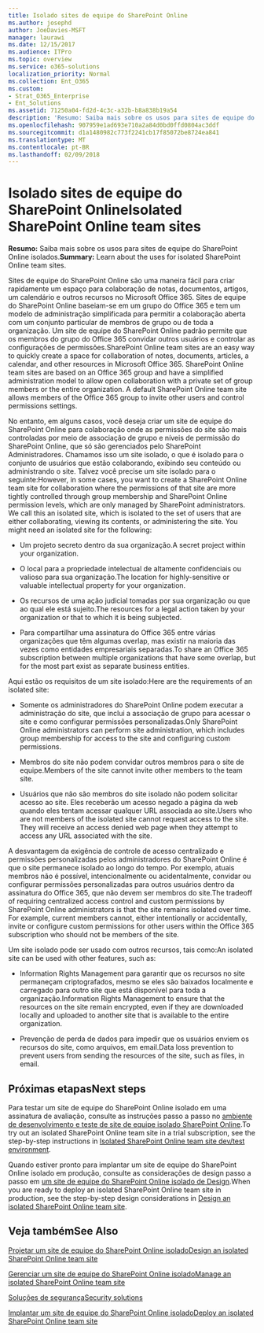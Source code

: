 ```yaml
---
title: Isolado sites de equipe do SharePoint Online
ms.author: josephd
author: JoeDavies-MSFT
manager: laurawi
ms.date: 12/15/2017
ms.audience: ITPro
ms.topic: overview
ms.service: o365-solutions
localization_priority: Normal
ms.collection: Ent_O365
ms.custom:
- Strat_O365_Enterprise
- Ent_Solutions
ms.assetid: 71250a04-fd2d-4c3c-a32b-b8a838b19a54
description: 'Resumo: Saiba mais sobre os usos para sites de equipe do SharePoint Online isolados.'
ms.openlocfilehash: 907959e1ad693e710a2a84d0bd0ffd0804ac3ddf
ms.sourcegitcommit: d1a1480982c773f2241cb17f85072be8724ea841
ms.translationtype: MT
ms.contentlocale: pt-BR
ms.lasthandoff: 02/09/2018
---
```

# <a name="isolated-sharepoint-online-team-sites"></a><span data-ttu-id="d4c99-103">Isolado sites de equipe do SharePoint Online</span><span class="sxs-lookup"><span data-stu-id="d4c99-103">Isolated SharePoint Online team sites</span></span>

 <span data-ttu-id="d4c99-104">**Resumo:** Saiba mais sobre os usos para sites de equipe do SharePoint Online isolados.</span><span class="sxs-lookup"><span data-stu-id="d4c99-104">**Summary:** Learn about the uses for isolated SharePoint Online team sites.</span></span>
  
<span data-ttu-id="d4c99-p101">Sites de equipe do SharePoint Online são uma maneira fácil para criar rapidamente um espaço para colaboração de notas, documentos, artigos, um calendário e outros recursos no Microsoft Office 365. Sites de equipe do SharePoint Online baseiam-se em um grupo do Office 365 e tem um modelo de administração simplificada para permitir a colaboração aberta com um conjunto particular de membros de grupo ou de toda a organização. Um site de equipe do SharePoint Online padrão permite que os membros do grupo do Office 365 convidar outros usuários e controlar as configurações de permissões.</span><span class="sxs-lookup"><span data-stu-id="d4c99-p101">SharePoint Online team sites are an easy way to quickly create a space for collaboration of notes, documents, articles, a calendar, and other resources in Microsoft Office 365. SharePoint Online team sites are based on an Office 365 group and have a simplified administration model to allow open collaboration with a private set of group members or the entire organization. A default SharePoint Online team site allows members of the Office 365 group to invite other users and control permissions settings.</span></span>
  
<span data-ttu-id="d4c99-p102">No entanto, em alguns casos, você deseja criar um site de equipe do SharePoint Online para colaboração onde as permissões do site são mais controladas por meio de associação de grupo e níveis de permissão do SharePoint Online, que só são gerenciados pelo SharePoint Administradores. Chamamos isso um site isolado, o que é isolado para o conjunto de usuários que estão colaborando, exibindo seu conteúdo ou administrando o site. Talvez você precise um site isolado para o seguinte:</span><span class="sxs-lookup"><span data-stu-id="d4c99-p102">However, in some cases, you want to create a SharePoint Online team site for collaboration where the permissions of that site are more tightly controlled through group membership and SharePoint Online permission levels, which are only managed by SharePoint administrators. We call this an isolated site, which is isolated to the set of users that are either collaborating, viewing its contents, or administering the site. You might need an isolated site for the following:</span></span>
  
- <span data-ttu-id="d4c99-111">Um projeto secreto dentro da sua organização.</span><span class="sxs-lookup"><span data-stu-id="d4c99-111">A secret project within your organization.</span></span>
    
- <span data-ttu-id="d4c99-112">O local para a propriedade intelectual de altamente confidenciais ou valioso para sua organização.</span><span class="sxs-lookup"><span data-stu-id="d4c99-112">The location for highly-sensitive or valuable intellectual property for your organization.</span></span>
    
- <span data-ttu-id="d4c99-113">Os recursos de uma ação judicial tomadas por sua organização ou que ao qual ele está sujeito.</span><span class="sxs-lookup"><span data-stu-id="d4c99-113">The resources for a legal action taken by your organization or that to which it is being subjected.</span></span>
    
- <span data-ttu-id="d4c99-114">Para compartilhar uma assinatura do Office 365 entre várias organizações que têm algumas overlap, mas existir na maioria das vezes como entidades empresariais separadas.</span><span class="sxs-lookup"><span data-stu-id="d4c99-114">To share an Office 365 subscription between multiple organizations that have some overlap, but for the most part exist as separate business entities.</span></span>
    
<span data-ttu-id="d4c99-115">Aqui estão os requisitos de um site isolado:</span><span class="sxs-lookup"><span data-stu-id="d4c99-115">Here are the requirements of an isolated site:</span></span>
  
- <span data-ttu-id="d4c99-116">Somente os administradores do SharePoint Online podem executar a administração do site, que inclui a associação de grupo para acessar o site e como configurar permissões personalizadas.</span><span class="sxs-lookup"><span data-stu-id="d4c99-116">Only SharePoint Online administrators can perform site administration, which includes group membership for access to the site and configuring custom permissions.</span></span>
    
- <span data-ttu-id="d4c99-117">Membros do site não podem convidar outros membros para o site de equipe.</span><span class="sxs-lookup"><span data-stu-id="d4c99-117">Members of the site cannot invite other members to the team site.</span></span>
    
- <span data-ttu-id="d4c99-p103">Usuários que não são membros do site isolado não podem solicitar acesso ao site. Eles receberão um acesso negado a página da web quando eles tentam acessar qualquer URL associada ao site.</span><span class="sxs-lookup"><span data-stu-id="d4c99-p103">Users who are not members of the isolated site cannot request access to the site. They will receive an access denied web page when they attempt to access any URL associated with the site.</span></span>
    
<span data-ttu-id="d4c99-p104">A desvantagem da exigência de controle de acesso centralizado e permissões personalizadas pelos administradores do SharePoint Online é que o site permanece isolado ao longo do tempo. Por exemplo, atuais membros não é possível, intencionalmente ou acidentalmente, convidar ou configurar permissões personalizadas para outros usuários dentro da assinatura do Office 365, que não devem ser membros do site.</span><span class="sxs-lookup"><span data-stu-id="d4c99-p104">The tradeoff of requiring centralized access control and custom permissions by SharePoint Online administrators is that the site remains isolated over time. For example, current members cannot, either intentionally or accidentally, invite or configure custom permissions for other users within the Office 365 subscription who should not be members of the site.</span></span>
  
<span data-ttu-id="d4c99-122">Um site isolado pode ser usado com outros recursos, tais como:</span><span class="sxs-lookup"><span data-stu-id="d4c99-122">An isolated site can be used with other features, such as:</span></span>
  
- <span data-ttu-id="d4c99-123">Information Rights Management para garantir que os recursos no site permaneçam criptografados, mesmo se eles são baixados localmente e carregado para outro site que está disponível para toda a organização.</span><span class="sxs-lookup"><span data-stu-id="d4c99-123">Information Rights Management to ensure that the resources on the site remain encrypted, even if they are downloaded locally and uploaded to another site that is available to the entire organization.</span></span>
    
- <span data-ttu-id="d4c99-124">Prevenção de perda de dados para impedir que os usuários enviem os recursos do site, como arquivos, em email.</span><span class="sxs-lookup"><span data-stu-id="d4c99-124">Data loss prevention to prevent users from sending the resources of the site, such as files, in email.</span></span>
    
## <a name="next-steps"></a><span data-ttu-id="d4c99-125">Próximas etapas</span><span class="sxs-lookup"><span data-stu-id="d4c99-125">Next steps</span></span>

<span data-ttu-id="d4c99-126">Para testar um site de equipe do SharePoint Online isolado em uma assinatura de avaliação, consulte as instruções passo a passo no [ambiente de desenvolvimento e teste de site de equipe isolado SharePoint Online](isolated-sharepoint-online-team-site-dev-test-environment.md).</span><span class="sxs-lookup"><span data-stu-id="d4c99-126">To try out an isolated SharePoint Online team site in a trial subscription, see the step-by-step instructions in [Isolated SharePoint Online team site dev/test environment](isolated-sharepoint-online-team-site-dev-test-environment.md).</span></span>
  
<span data-ttu-id="d4c99-127">Quando estiver pronto para implantar um site de equipe do SharePoint Online isolado em produção, consulte as considerações de design passo a passo em [um site de equipe do SharePoint Online isolado de Design](design-an-isolated-sharepoint-online-team-site.md).</span><span class="sxs-lookup"><span data-stu-id="d4c99-127">When you are ready to deploy an isolated SharePoint Online team site in production, see the step-by-step design considerations in [Design an isolated SharePoint Online team site](design-an-isolated-sharepoint-online-team-site.md).</span></span>
  
## <a name="see-also"></a><span data-ttu-id="d4c99-128">Veja também</span><span class="sxs-lookup"><span data-stu-id="d4c99-128">See Also</span></span>

[<span data-ttu-id="d4c99-129">Projetar um site de equipe do SharePoint Online isolado</span><span class="sxs-lookup"><span data-stu-id="d4c99-129">Design an isolated SharePoint Online team site</span></span>](design-an-isolated-sharepoint-online-team-site.md)
  
[<span data-ttu-id="d4c99-130">Gerenciar um site de equipe do SharePoint Online isolado</span><span class="sxs-lookup"><span data-stu-id="d4c99-130">Manage an isolated SharePoint Online team site</span></span>](manage-an-isolated-sharepoint-online-team-site.md)
  
[<span data-ttu-id="d4c99-131">Soluções de segurança</span><span class="sxs-lookup"><span data-stu-id="d4c99-131">Security solutions</span></span>](security-solutions.md)

[<span data-ttu-id="d4c99-132">Implantar um site de equipe do SharePoint Online isolado</span><span class="sxs-lookup"><span data-stu-id="d4c99-132">Deploy an isolated SharePoint Online team site</span></span>](deploy-an-isolated-sharepoint-online-team-site.md)


